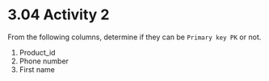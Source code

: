 # 3.04 Activity 2

From the following columns, determine if they can be `Primary key PK` or not.

1. Product_id
2. Phone number
3. First name
